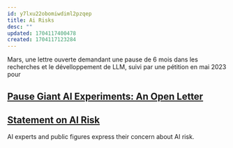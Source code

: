 ```yaml
---
id: y7lxu22obomiwdiml2pzqep
title: Ai Risks
desc: ""
updated: 1704117400478
created: 1704117123284
---
```


Mars, une lettre ouverte demandant une pause de 6 mois dans les recherches et le dévelloppement de LLM, suivi par une pétition en mai 2023 pour

## [Pause Giant AI Experiments: An Open Letter](https://futureoflife.org/open-letter/pause-giant-ai-experiments/)

## [Statement on AI Risk](https://www.safe.ai/statement-on-ai-risk)

AI experts and public figures express their concern about AI risk.
